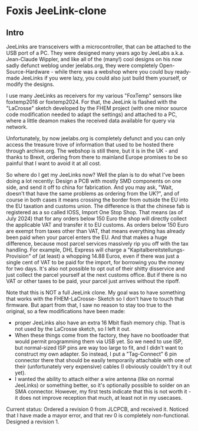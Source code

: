 
# Foxis JeeLink-clone

## Intro

JeeLinks are transceivers with a microcontroller, that can be
attached to the USB port of a PC. They were designed many
years ago by JeeLabs a.k.a. Jean-Claude Wippler, and like all
of the (many!) cool designs on his now sadly defunct weblog
under jeelabs.org, they were completely Open-Source-Hardware -
while there was a webshop where you could buy ready-made
JeeLinks if you were lazy, you could also just build them
yourself, or modify the designs.

I use many JeeLinks as receivers for my various "FoxTemp"
sensors like foxtemp2016 or foxtemp2024. For that, the
JeeLink is flashed with the "LaCrosse" sketch developed
by the FHEM project (with one minor source code modification
needed to adapt the settings) and attached to a PC, where
a little deamon makes the received data available for query
via network.

Unfortunately, by now jeelabs.org is completely defunct and
you can only access the treasure trove of information that used
to be hosted there through archive.org. The webshop is still
there, but it is in the UK - and thanks to Brexit, ordering
from there to mainland Europe promises to be so painful that
I want to avoid it at all cost.

So where do I get my JeeLinks now?
Well the plan is to do what I've been doing a lot recently:
Design a PCB with mostly SMD components on one side, and
send it off to china for fabrication. And you may ask,
"Wait, doesn't that have the same problems as ordering
from the UK?", and of course in both cases it means crossing
the border from outside the EU into the EU taxation and
customs union. The difference is that the chinese fab
is registered as a so called IOSS, Import One Stop Shop.
That means (as of July 2024) that for any orders below 150
Euro the shop will directly collect the applicable VAT
and transfer it to EU customs. As orders below 150 Euro
are exempt from taxes other than VAT, that means everything
has already been paid when your parcel enters the EU.
And that makes a huge difference, because most parcel services
massively rip you off with the tax handling. For example,
DHL Express will charge a "Kapitalbereitstellungs-
Provision" of (at least) a whopping 14.88 Euros, even if
there was just a single cent of VAT to be paid for the
import, for borrowing you the money for two days. It's
also not possible to opt out of their shitty disservice
and just collect the parcel yourself at the next customs
office. But if there is no VAT or other taxes to be
paid, your parcel just arrives without the ripoff.

Note that this is NOT a full JeeLink clone. My goal
was to have something that works with the FHEM-LaCrosse-
Sketch so I don't have to touch that firmware. But
apart from that, I saw no reason to stay too true to
the original, so a few modifications have been made:
- proper JeeLinks also have an extra 16 Mbit flash
  memory chip. That is not used by the LaCrosse sketch,
  so I left it out.
- When these things come from the factory, they have
  no bootloader that would permit programming them via
  USB yet. So we need to use ISP, but normal-sized ISP
  pins are way too large to fit, and I didn't want to
  construct my own adapter. So instead, I put a
  "Tag-Connect" 6 pin connector there that should be
  easily temporarily attachable with one of their
  (unfortunately very expensive) cables (I obviously
  couldn't try it out yet).
- I wanted the ability to attach either a wire antenna
  (like on normal JeeLinks) or something better, so
  it's optionally possible to solder on an SMA
  connector. However, my first tests indicate that
  this is not worth it - it does not improve reception
  that much, at least not in my usecases.

Current status: Ordered a revision 0 from JLCPCB, and
received it. Noticed that I have made a mayor error,
and that rev 0 is completely non-functional. Designed
a revision 1.

